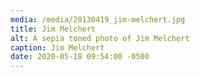 ```yaml
---
media: /media/20130419_jim-melchert.jpg
title: Jim Melchert
alt: A sepia toned photo of Jim Melchert
caption: Jim Melchert
date: 2020-05-18 09:54:00 -0500
---
```

